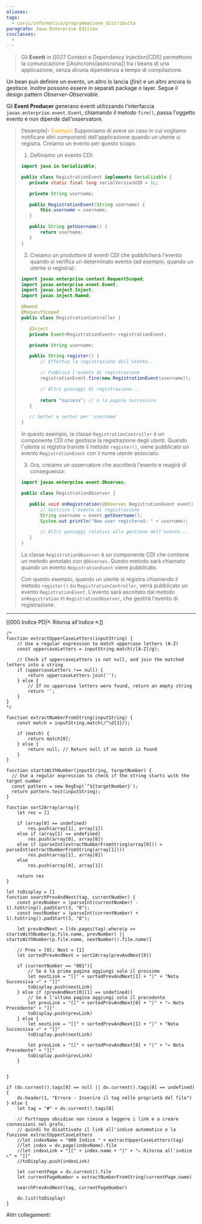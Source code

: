 ```yaml
---
aliases: 
tags:
  - corsi/informatica/programmazione_distribuita
paragrafo: Java Enterprise Edition
cssclasses:
  - 
---
```

>Gli **Eventi** in [[027 Context e Dependency Injection|CDI]] permettono la comunicazione [[Asincrono|asincrona]] tra i beans di una applicazione, senza alcuna dipendenza a tempo di compilazione.

Un bean può definire un evento, un altro lo lancia (*fire*) e un altro ancora lo gestisce. Inoltre possono essere in separati package o layer. Segue il design pattern *Observer-Observable*.

Gli **Event Producer** generano eventi utilizzando l'interfaccia `javax.enterprise.event.Event`, chiamando il metodo `fire()`, passa l'oggetto evento e non dipende dall'osservatore. 

> [!example]- <font color="orange">Esempio</font>
>Supponiamo di avere un caso in cui vogliamo notificare altri componenti dell'applicazione quando un utente si registra. Creiamo un evento per questo scopo.
>
>1. Definiamo un evento CDI:
>
>```java
>import java.io.Serializable;
>
>public class RegistrationEvent implements Serializable {
>    private static final long serialVersionUID = 1L;
>
>    private String username;
>
>    public RegistrationEvent(String username) {
>        this.username = username;
>    }
>
>    public String getUsername() {
>        return username;
>    }
>}
>```
>
>2. Creiamo un produttore di eventi CDI che pubblicherà l'evento quando si verifica un determinato evento (ad esempio, quando un utente si registra):
>
>```java
>import javax.enterprise.context.RequestScoped;
>import javax.enterprise.event.Event;
>import javax.inject.Inject;
>import javax.inject.Named;
>
>@Named
>@RequestScoped
>public class RegistrationController {
>
>    @Inject
>    private Event<RegistrationEvent> registrationEvent;
>
>    private String username;
>
>    public String register() {
>        // Effettua la registrazione dell'utente...
>
>        // Pubblica l'evento di registrazione
>        registrationEvent.fire(new RegistrationEvent(username));
>
>        // Altri passaggi di registrazione...
>        
>        return "success"; // o la pagina successiva
>    }
>
>    // Getter e setter per 'username'
>}
>```
>
>In questo esempio, la classe `RegistrationController` è un componente CDI che gestisce la registrazione degli utenti. Quando l'utente si registra tramite il metodo `register()`, viene pubblicato un evento `RegistrationEvent` con il nome utente associato.
>
>3. Ora, creiamo un osservatore che ascolterà l'evento e reagirà di conseguenza:
>
>```java
>import javax.enterprise.event.Observes;
>
>public class RegistrationObserver {
>
>    public void onRegistration(@Observes RegistrationEvent event) {
>        // Gestisce l'evento di registrazione
>        String username = event.getUsername();
>        System.out.println("New user registered: " + username);
>
>        // Altri passaggi relativi alla gestione dell'evento...
>    }
>}
>```
>
>La classe `RegistrationObserver` è un componente CDI che contiene un metodo annotato con `@Observes`. Questo metodo sarà chiamato quando un evento `RegistrationEvent` viene pubblicato.
>
>Con questo esempio, quando un utente si registra chiamando il metodo `register()` su `RegistrationController`, verrà pubblicato un evento `RegistrationEvent`. L'evento sarà ascoltato dal metodo `onRegistration` in `RegistrationObserver`, che gestirà l'evento di registrazione.

___
[[000 Indice PD|↖ Ritorna all'indice ↖]]

```dataviewjs
/*
function extractUpperCaseLetters(inputString) {
	// Use a regular expression to match uppercase letters (A-Z)
	const uppercaseLetters = inputString.match(/[A-Z]/g);
	
	// Check if uppercaseLetters is not null, and join the matched letters into a string
	if (uppercaseLetters !== null) {
		return uppercaseLetters.join('');
	} else {
	    // If no uppercase letters were found, return an empty string
	    return '';
	}
}
*/

function extractNumberFromString(inputString) {
	const match = inputString.match(/^\d{3}/);
	
	if (match) {
		return match[0];
	} else {
		return null; // Return null if no match is found
	}
}

function startsWithNumber(inputString, targetNumber) {
  // Use a regular expression to check if the string starts with the target number
  const pattern = new RegExp(`^${targetNumber}`);
  return pattern.test(inputString);
}

function sort2Array(array){
	let res = []
	
	if (array[0] == undefined)
		res.push(array[1], array[1])
	else if (array[1] == undefined)
		res.push(array[0], array[0])
	else if (parseInt(extractNumberFromString(array[0])) > parseInt(extractNumberFromString(array[1])))
		res.push(array[1], array[0])
	else
		res.push(array[0], array[1])
	
	return res
}

let toDisplay = []
function searchPrevAndNext(tag, currentNumber) {
	const prevNumber = (parseInt(currentNumber) - 1).toString().padStart(3, "0");
	const nextNumber = (parseInt(currentNumber) + 1).toString().padStart(3, "0");
	
	let prevAndNext = [(dv.pages(tag).where(p => startsWithNumber(p.file.name, prevNumber) || startsWithNumber(p.file.name, nextNumber)).file.name)]
	
	// Prev = [0]; Next = [1]
	let sortedPrevAndNext = sort2Array(prevAndNext[0])
	
	if (currentNumber == "001"){ 
		// Se è la prima pagina aggiungi solo il prossimo
		let nextLink = "[[" + sortedPrevAndNext[1] + "|" + "Nota Successiva →" + "]]"
		toDisplay.push(nextLink)
	} else if (prevAndNext[0][1] == undefined){
		// Se è l'ultima pagina aggiungi solo il precedente
		let prevLink = "[[" + sortedPrevAndNext[0] + "|" + "← Nota Precedente" + "]]"
		toDisplay.push(prevLink)
	} else {
		let nextLink = "[[" + sortedPrevAndNext[1] + "|" + "Nota Successiva →" + "]]"
		toDisplay.push(nextLink)
		
		let prevLink = "[[" + sortedPrevAndNext[0] + "|" + "← Nota Precedente" + "]]"
		toDisplay.push(prevLink)
	}
	
	
}

if (dv.current().tags[0] == null || dv.current().tags[0] == undefined){
	dv.header(1, "Errore - Inserire il tag nelle proprietà del file")
} else {
	let tag = "#" + dv.current().tags[0]

	// Purtroppo obsidian non riesce a leggere i link e a creare connessioni nel grafo,
	// quindi ho disattivato il link all'indice automatico e la funzione extractUpperCaseLetters
	//let indexName = "000 Indice " + extractUpperCaseLetters(tag)
	//let index = dv.page(indexName).file
	//let indexLink = "[[" + index.name + "|" + "↖ Ritorna all'indice ↖" + "]]"
	//toDisplay.push(indexLink)
	
	let currentPage = dv.current().file
	let currentPageNumber = extractNumberFromString(currentPage.name)
	
	searchPrevAndNext(tag, currentPageNumber)
	
	dv.list(toDisplay)
}
```

Altri collegamenti: 